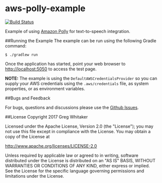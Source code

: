 aws-polly-example
===
[![Build Status](https://travis-ci.org/gregwhitaker/aws-polly-example.svg?branch=master)](https://travis-ci.org/gregwhitaker/aws-polly-example)

Example of using [Amazon Polly](https://aws.amazon.com/polly/) for text-to-speech integration.

##Running the Example
The example can be run using the following Gradle command:

    $ ./gradlew run

Once the application has started, point your web browser to [http://localhost:5050](http://localhost:5050) to access the test page.

**NOTE:** The example is using the `DefaultAWSCredentialsProvider` so you can supply your AWS credentials using the `.aws/credentials` file, as system properties, or as environment variables.

##Bugs and Feedback

For bugs, questions and discussions please use the [Github Issues](https://github.com/gregwhitaker/aws-polly-example/issues).

##License
Copyright 2017 Greg Whitaker

Licensed under the Apache License, Version 2.0 (the "License"); you may not use this file except in compliance with the License. You may obtain a copy of the License at

http://www.apache.org/licenses/LICENSE-2.0

Unless required by applicable law or agreed to in writing, software distributed under the License is distributed on an "AS IS" BASIS, WITHOUT WARRANTIES OR CONDITIONS OF ANY KIND, either express or implied. See the License for the specific language governing permissions and limitations under the License.
